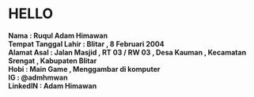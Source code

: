 # HELLO
**Nama : Ruqul Adam Himawan**<br>
**Tempat Tanggal Lahir : Blitar , 8 Februari 2004**<br>
**Alamat Asal : Jalan Masjid , RT 03 / RW 03 , Desa Kauman , Kecamatan Srengat , Kabupaten Blitar**<br>
**Hobi : Main Game , Menggambar di komputer**<br>
**IG : @admhmwan**<br>
**LinkedIN : Adam Himawan**<br>
